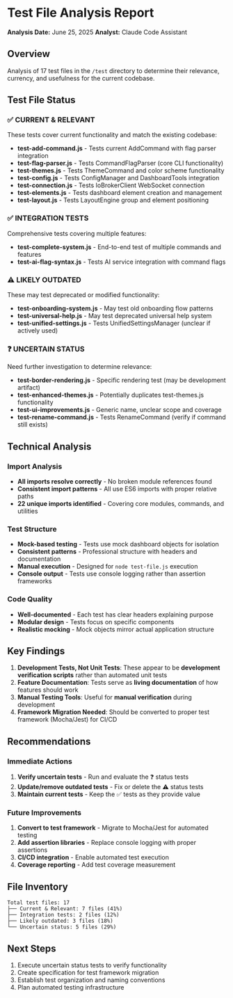 # Test File Analysis Report

**Analysis Date:** June 25, 2025
**Analyst:** Claude Code Assistant

## Overview

Analysis of 17 test files in the `/test` directory to determine their relevance, currency, and usefulness for the current codebase.

## Test File Status

### ✅ CURRENT & RELEVANT
These tests cover current functionality and match the existing codebase:

- **test-add-command.js** - Tests current AddCommand with flag parser integration
- **test-flag-parser.js** - Tests CommandFlagParser (core CLI functionality)
- **test-themes.js** - Tests ThemeCommand and color scheme functionality
- **test-config.js** - Tests ConfigManager and DashboardTools integration
- **test-connection.js** - Tests IoBrokerClient WebSocket connection
- **test-elements.js** - Tests dashboard element creation and management
- **test-layout.js** - Tests LayoutEngine group and element positioning

### ✅ INTEGRATION TESTS
Comprehensive tests covering multiple features:

- **test-complete-system.js** - End-to-end test of multiple commands and features
- **test-ai-flag-syntax.js** - Tests AI service integration with command flags

### ⚠️ LIKELY OUTDATED
These may test deprecated or modified functionality:

- **test-onboarding-system.js** - May test old onboarding flow patterns
- **test-universal-help.js** - May test deprecated universal help system
- **test-unified-settings.js** - Tests UnifiedSettingsManager (unclear if actively used)

### ❓ UNCERTAIN STATUS
Need further investigation to determine relevance:

- **test-border-rendering.js** - Specific rendering test (may be development artifact)
- **test-enhanced-themes.js** - Potentially duplicates test-themes.js functionality
- **test-ui-improvements.js** - Generic name, unclear scope and coverage
- **test-rename-command.js** - Tests RenameCommand (verify if command still exists)

## Technical Analysis

### Import Analysis
- **All imports resolve correctly** - No broken module references found
- **Consistent import patterns** - All use ES6 imports with proper relative paths
- **22 unique imports identified** - Covering core modules, commands, and utilities

### Test Structure
- **Mock-based testing** - Tests use mock dashboard objects for isolation
- **Consistent patterns** - Professional structure with headers and documentation
- **Manual execution** - Designed for `node test-file.js` execution
- **Console output** - Tests use console logging rather than assertion frameworks

### Code Quality
- **Well-documented** - Each test has clear headers explaining purpose
- **Modular design** - Tests focus on specific components
- **Realistic mocking** - Mock objects mirror actual application structure

## Key Findings

1. **Development Tests, Not Unit Tests**: These appear to be **development verification scripts** rather than automated unit tests
2. **Feature Documentation**: Tests serve as **living documentation** of how features should work
3. **Manual Testing Tools**: Useful for **manual verification** during development
4. **Framework Migration Needed**: Should be converted to proper test framework (Mocha/Jest) for CI/CD

## Recommendations

### Immediate Actions
1. **Verify uncertain tests** - Run and evaluate the ❓ status tests
2. **Update/remove outdated tests** - Fix or delete the ⚠️ status tests
3. **Maintain current tests** - Keep the ✅ tests as they provide value

### Future Improvements
1. **Convert to test framework** - Migrate to Mocha/Jest for automated testing
2. **Add assertion libraries** - Replace console logging with proper assertions
3. **CI/CD integration** - Enable automated test execution
4. **Coverage reporting** - Add test coverage measurement

## File Inventory

```
Total test files: 17
├── Current & Relevant: 7 files (41%)
├── Integration tests: 2 files (12%)
├── Likely outdated: 3 files (18%)
└── Uncertain status: 5 files (29%)
```

## Next Steps

1. Execute uncertain status tests to verify functionality
2. Create specification for test framework migration
3. Establish test organization and naming conventions
4. Plan automated testing infrastructure